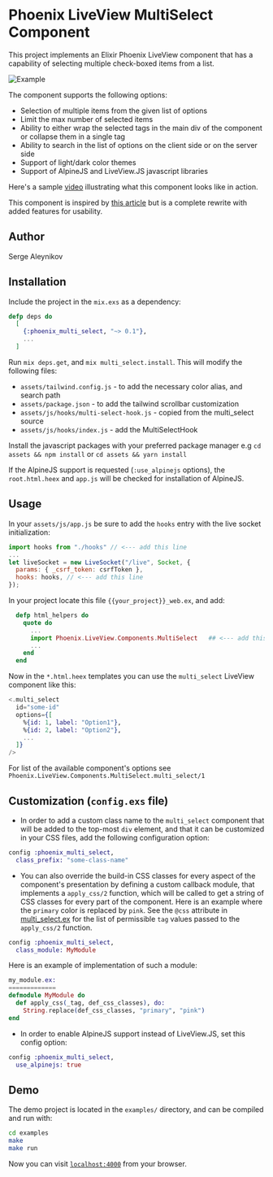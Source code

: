 # Phoenix LiveView MultiSelect Component

This project implements an Elixir Phoenix LiveView component that has a capability
of selecting multiple check-boxed items from a list.

![Example](https://user-images.githubusercontent.com/272543/214661918-110505f2-e796-40e3-a1ee-47178cb0daba.png)

The component supports the following options:

- Selection of multiple items from the given list of options
- Limit the max number of selected items
- Ability to either wrap the selected tags in the main div of the component or
  collapse them in a single tag
- Ability to search in the list of options on the client side or on the server
  side
- Support of light/dark color themes
- Support of AlpineJS and LiveView.JS javascript libraries

Here's a sample [video](https://youtu.be/TfcgxACXWiM) illustrating what this component looks like in action.

This component is inspired by [this article](https://fly.io/phoenix-files/liveview-multi-select) but is a complete rewrite with added features for
usability.

## Author

Serge Aleynikov

## Installation

Include the project in the `mix.exs` as a dependency:

```elixir
defp deps do
  [
    {:phoenix_multi_select, "~> 0.1"},
    ...
  ]
```

Run `mix deps.get`, and `mix multi_select.install`. This will modify the following
files:

- `assets/tailwind.config.js` - to add the necessary color alias, and search path
- `assets/package.json` - to add the tailwind scrollbar customization
- `assets/js/hooks/multi-select-hook.js` - copied from the multi_select source
- `assets/js/hooks/index.js` - add the MultiSelectHook

Install the javascript packages with your preferred package manager e.g `cd assets && npm install` or `cd assets && yarn install`

If the AlpineJS support is requested (`:use_alpinejs` options), the `root.html.heex`
and `app.js` will be checked for installation of AlpineJS.

## Usage

In your `assets/js/app.js` be sure to add the `hooks` entry with the live socket
initialization:

```javascript
import hooks from "./hooks" // <--- add this line
...
let liveSocket = new LiveSocket("/live", Socket, {
  params: { _csrf_token: csrfToken },
  hooks: hooks, // <--- add this line
});
```

In your project locate this file `{{your_project}}_web.ex`, and add:

```elixir
  defp html_helpers do
    quote do
      ...
      import Phoenix.LiveView.Components.MultiSelect   ## <--- add this line
      ...
    end
  end
```

Now in the `*.html.heex` templates you can use the `multi_select` LiveView
component like this:

```elixir
<.multi_select
  id="some-id"
  options={[
    %{id: 1, label: "Option1"},
    %{id: 2, label: "Option2"},
    ...
  ]}
/>
```

For list of the available component's options see
`Phoenix.LiveView.Components.MultiSelect.multi_select/1`

## Customization (`config.exs` file)

- In order to add a custom class name to the `multi_select` component that will be
  added to the top-most `div` element, and that it can be customized in your CSS files,
  add the following configuration option:

```elixir
config :phoenix_multi_select,
  class_prefix: "some-class-name"
```

- You can also override the build-in CSS classes for every aspect of the
  component's presentation by defining a custom callback module, that implements
  a `apply_css/2` function, which will be called to get a string of CSS classes
  for every part of the component. Here is an example where the `primary` color
  is replaced by `pink`. See the `@css` attribute in
  [multi_select.ex](https://github.com/saleyn/phx-multi-select/blob/main/lib/multi_select.ex#L125)
  for the list of permissible `tag` values passed to the `apply_css/2` function.

```elixir
config :phoenix_multi_select,
  class_module: MyModule
```

Here is an example of implementation of such a module:

```elixir
my_module.ex:
=============
defmodule MyModule do
  def apply_css(_tag, def_css_classes), do:
    String.replace(def_css_classes, "primary", "pink")
end
```

- In order to enable AlpineJS support instead of LiveView.JS, set this config option:

```elixir
config :phoenix_multi_select,
  use_alpinejs: true
```

## Demo

The demo project is located in the `examples/` directory, and can be compiled
and run with:

```bash
cd examples
make
make run
```

Now you can visit [`localhost:4000`](http://localhost:4000) from your browser.
